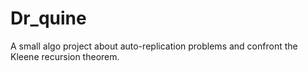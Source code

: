 # Dr_quine
A small algo project about auto-replication problems and confront the Kleene recursion theorem.
